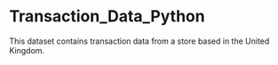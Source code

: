 # Transaction_Data_Python
This dataset contains transaction data from a store based in the United Kingdom. 
